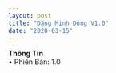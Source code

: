 ```yaml
--- 
layout: post 
title: "Đặng Minh Đông V1.0" 
date: "2020-03-15"
--- 
```

<b>Thông Tin</b> <br>
• Phiên Bản: 1.0
